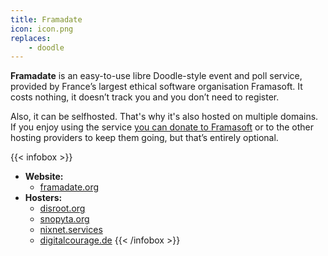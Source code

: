 ```yaml
---
title: Framadate
icon: icon.png
replaces:
    - doodle
---
```


**Framadate** is an easy-to-use libre Doodle-style event and poll service, provided by France’s largest ethical software organisation Framasoft. It costs nothing, it doesn’t track you and you don’t need to register.

Also, it can be selfhosted. That's why it's also hosted on multiple domains. If you enjoy using the service [you can donate to Framasoft][frama-donate] or to the other hosting providers to keep them going, but that’s entirely optional.

{{< infobox >}}
- **Website:**
    - [framadate.org](https://framadate.org/)
- **Hosters:**
    - [disroot.org](https://poll.disroot.org/)
    - [snopyta.org](https://poll.snopyta.org/)
    - [nixnet.services](https://poll.nixnet.services/)
    - [digitalcourage.de](https://poll.digitalcourage.de/)
{{< /infobox >}}

[frama-donate]: https://soutenir.framasoft.org/en/
